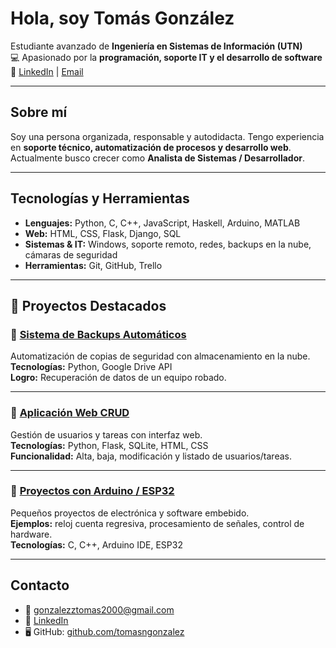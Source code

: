 # Hola, soy Tomás González

Estudiante avanzado de **Ingeniería en Sistemas de Información (UTN)**  
💻 Apasionado por la **programación, soporte IT y el desarrollo de software**  
🔗 [LinkedIn](https://www.linkedin.com/in/tomasngonzalez) | [Email](mailto:gonzalezztomas2000@gmail.com)

---

## Sobre mí
Soy una persona organizada, responsable y autodidacta. Tengo experiencia en **soporte técnico, automatización de procesos y desarrollo web**.  
Actualmente busco crecer como **Analista de Sistemas / Desarrollador**.

---

## Tecnologías y Herramientas
- **Lenguajes:** Python, C, C++, JavaScript, Haskell, Arduino, MATLAB  
- **Web:** HTML, CSS, Flask, Django, SQL  
- **Sistemas & IT:** Windows, soporte remoto, redes, backups en la nube, cámaras de seguridad  
- **Herramientas:** Git, GitHub, Trello  

---

## 📂 Proyectos Destacados

### 🔹 [Sistema de Backups Automáticos](#)  
Automatización de copias de seguridad con almacenamiento en la nube.  
**Tecnologías:** Python, Google Drive API  
**Logro:** Recuperación de datos de un equipo robado.  

---

### 🔹 [Aplicación Web CRUD](#)  
Gestión de usuarios y tareas con interfaz web.  
**Tecnologías:** Python, Flask, SQLite, HTML, CSS  
**Funcionalidad:** Alta, baja, modificación y listado de usuarios/tareas.  

---

### 🔹 [Proyectos con Arduino / ESP32](#)  
Pequeños proyectos de electrónica y software embebido.  
**Ejemplos:** reloj cuenta regresiva, procesamiento de señales, control de hardware.  
**Tecnologías:** C, C++, Arduino IDE, ESP32  

---

##  Contacto
- 📧 gonzalezztomas2000@gmail.com  
- 🔗 [LinkedIn](https://www.linkedin.com/in/tomasngonzalez)  
- 🖥️ GitHub: [github.com/tomasngonzalez](https://github.com/tomasngonzalez)
